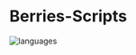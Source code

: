 # Berries-Scripts
![languages](https://img.shields.io/github/languages/count/CheriBerrie/Berries-GUIS?color=orange&amp;label=Languages&amp;logo=github&amp;style=for-the-badge)
